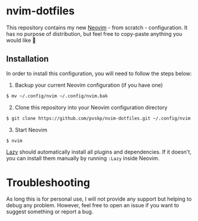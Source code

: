 # nvim-dotfiles

This repository contains my new [Neovim](https://neovim.io/) - from scratch - configuration. It has no purpose of distribution, but feel free to copy-paste anything you would like 💪

## Installation
In order to install this configuration, you will need to follow the steps below:

1. Backup your current Neovim configuration (if you have one)
```bash
$ mv ~/.config/nvim ~/.config/nvim.bak
```
2. Clone this repository into your Neovim configuration directory
```bash
$ git clone https://github.com/pvskp/nvim-dotfiles.git ~/.config/nvim
```
3. Start Neovim
```bash
$ nvim
```

[Lazy](https://github.com/folke/lazy.nvim) should automatically install all plugins and dependencies. If it doesn't, you can install them manually by running `:Lazy` inside Neovim.

# Troubleshooting
As long this is for personal use, I will not provide any support but helping to debug any problem. However, feel free to open an issue if you want to suggest something or report a bug.
